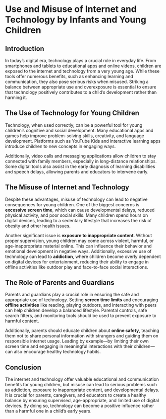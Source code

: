 
# Use and Misuse of Internet and Technology by Infants and Young Children  

## Introduction  

In today’s digital era, technology plays a crucial role in everyday life. From smartphones and tablets to educational apps and online videos, children are exposed to the internet and technology from a very young age. While these tools offer numerous benefits, such as enhancing learning and communication, they also pose serious risks when misused. Striking a balance between appropriate use and overexposure is essential to ensure that technology positively contributes to a child’s development rather than harming it.  

## The Use of Technology for Young Children  

Technology, when used correctly, can be a powerful tool for young children’s cognitive and social development. Many educational apps and games help improve problem-solving skills, creativity, and language development. Platforms such as YouTube Kids and interactive learning apps introduce children to new concepts in engaging ways.  

Additionally, video calls and messaging applications allow children to stay connected with family members, especially in long-distance relationships. Some digital tools also assist in the early diagnosis of learning disabilities and speech delays, allowing parents and educators to intervene early.  

## The Misuse of Internet and Technology  

Despite these advantages, misuse of technology can lead to negative consequences for young children. One of the biggest concerns is **excessive screen time**, which can cause developmental delays, reduced physical activity, and poor social skills. Many children spend hours on digital devices, leading to a sedentary lifestyle that increases the risk of obesity and other health issues.  

Another significant issue is **exposure to inappropriate content**. Without proper supervision, young children may come across violent, harmful, or age-inappropriate material online. This can influence their behavior and emotional development in negative ways. Additionally, excessive use of technology can lead to **addiction**, where children become overly dependent on digital devices for entertainment, reducing their ability to engage in offline activities like outdoor play and face-to-face social interactions.  

## The Role of Parents and Guardians  

Parents and guardians play a crucial role in ensuring the safe and appropriate use of technology. Setting **screen time limits** and encouraging **offline activities** like reading, playing outdoors, and interacting with peers can help children develop a balanced lifestyle. Parental controls, safe search filters, and monitoring tools should be used to prevent exposure to harmful content.  

Additionally, parents should educate children about **online safety**, teaching them not to share personal information with strangers and guiding them on responsible internet usage. Leading by example—by limiting their own screen time and engaging in meaningful interactions with their children—can also encourage healthy technology habits.  

## Conclusion  

The internet and technology offer valuable educational and communication benefits for young children, but misuse can lead to serious problems such as addiction, exposure to inappropriate content, and developmental delays. It is crucial for parents, caregivers, and educators to create a healthy balance by ensuring supervised, age-appropriate, and limited use of digital devices. By doing so, technology can become a positive influence rather than a harmful one in a child’s early years.  

